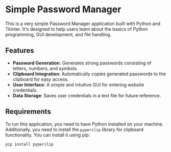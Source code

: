 # Simple Password Manager

This is a very simple Password Manager application built with Python and Tkinter. It's designed to help users learn about the basics of Python programming, GUI development, and file handling.

## Features

- **Password Generation**: Generates strong passwords consisting of letters, numbers, and symbols.
- **Clipboard Integration**: Automatically copies generated passwords to the clipboard for easy access.
- **User Interface**: A simple and intuitive GUI for entering website credentials.
- **Data Storage**: Saves user credentials in a text file for future reference.

## Requirements

To run this application, you need to have Python installed on your machine. Additionally, you need to install the `pyperclip` library for clipboard functionality. You can install it using pip:

```bash
pip install pyperclip


